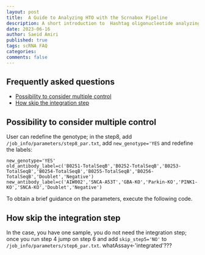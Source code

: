 ```yaml
---
layout: post
title:  A Guide to Analyzing HTO with the Scrnabox Pipeline
description: A short introduction to  Hashtag oligonucleotide analyzing using scrnabox pipeline
date: 2023-06-16
author: Saeid Amiri
published: true
tags: scRNA FAQ
categories: 
comments: false
---
```

## Frequently asked questions

- [Possibility to consider multiple control](#possibility-to-consider-multiple-control)
- [How skip the integration step](#how-skip-the-integration-step)

## Possibility to consider multiple control
User can redefine the genotype; in the step8, add `/job_info/parameters/step8_par.txt`, add `new_genotype='YES` and redefine the labels: 

```
new_genotype='YES'
old_antibody_label=c('B0251-TotalSeqB','B0252-TotalSeqB','B0253-TotalSeqB','B0254-TotalSeqB','B0255-TotalSeqB','B0256-TotalSeqB','Doublet','Negative')
new_antibody_label=c('AIW002','SNCA-A53T','GBA-KO','Parkin-KO','PINK1-KO','SNCA-KO','Doublet','Negative')
```

To obtain a brief guidance on the parameters, execute the following code.

## How skip the integration step
In the case, you have one sample, you do not need the integration step; once you run step 4 jump on step 6 and add `skip_step5='NO'` to `/job_info/parameters/step6_par.txt`. 
whatAssay<-'integrated'???

